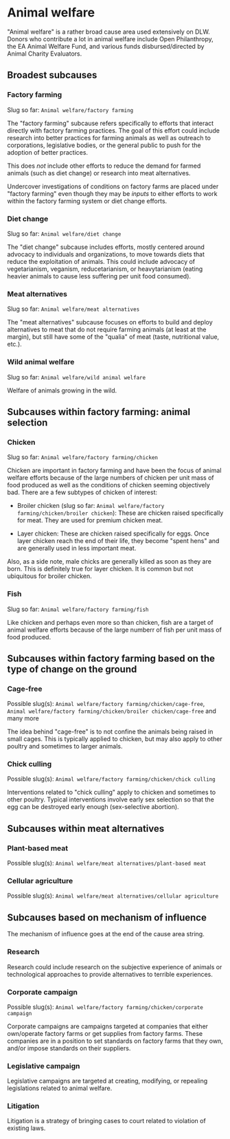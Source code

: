 # Animal welfare

"Animal welfare" is a rather broad cause area used extensively on
DLW. Donors who contribute a lot in animal welfare include Open
Philanthropy, the EA Animal Welfare Fund, and various funds
disbursed/directed by Animal Charity Evaluators.

## Broadest subcauses

### Factory farming

Slug so far: `Animal welfare/factory farming`

The "factory farming" subcause refers specifically to efforts that
interact directly with factory farming practices. The goal of this
effort could include research into better practices for farming
animals as well as outreach to corporations, legislative bodies, or
the general public to push for the adoption of better practices.

This does *not* include other efforts to reduce the demand for farmed
animals (such as diet change) or research into meat alternatives.

Undercover investigations of conditions on factory farms are placed
under "factory farming" even though they may be *inputs* to either
efforts to work within the factory farming system or diet change
efforts.

### Diet change

Slug so far: `Animal welfare/diet change`

The "diet change" subcause includes efforts, mostly centered around
advocacy to individuals and organizations, to move towards diets that
reduce the exploitation of animals. This could include advocacy of
vegetarianism, veganism, reducetarianism, or heavytarianism (eating
heavier animals to cause less suffering per unit food consumed).

### Meat alternatives

Slug so far: `Animal welfare/meat alternatives`

The "meat alternatives" subcause focuses on efforts to build and
deploy alternatives to meat that do not require farming animals (at
least at the margin), but still have some of the "qualia" of meat
(taste, nutritional value, etc.).

### Wild animal welfare

Slug so far: `Animal welfare/wild animal welfare`

Welfare of animals growing in the wild.

## Subcauses within factory farming: animal selection

### Chicken

Slug so far: `Animal welfare/factory farming/chicken`

Chicken are important in factory farming and have been the focus of
animal welfare efforts because of the large numbers of chicken per
unit mass of food produced as well as the conditions of chicken seeming
objectively bad. There are a few subtypes of chicken of interest:

* Broiler chicken (slug so far:
  `Animal welfare/factory farming/chicken/broiler chicken`):
  These are chicken raised
  specifically for meat. They are used for premium chicken meat.
 
* Layer chicken: These are chicken raised specifically for eggs. Once
  layer chicken reach the end of their life, they become "spent hens"
  and are generally used in less important meat.

Also, as a side note, male chicks are generally killed as soon as they
are born. This is definitely true for layer chicken. It is common but
not ubiquitous for broiler chicken.

### Fish

Slug so far: `Animal welfare/factory farming/fish`

Like chicken and perhaps even more so than chicken, fish are a target
of animal welfare efforts because of the large numberr of fish per
unit mass of food produced.

## Subcauses within factory farming based on the type of change on the ground

### Cage-free

Possible slug(s): `Animal welfare/factory farming/chicken/cage-free`,
`Animal welfare/factory farming/chicken/broiler chicken/cage-free` and
many more

The idea behind "cage-free" is to not confine the animals being raised
in small cages. This is typically applied to chicken, but may also
apply to other poultry and sometimes to larger animals.

### Chick culling

Possible slug(s): `Animal welfare/factory farming/chicken/chick culling`

Interventions related to "chick culling" apply to chicken and
sometimes to other poultry. Typical interventions involve early sex
selection so that the egg can be destroyed early enough (sex-selective
abortion).

## Subcauses within meat alternatives

### Plant-based meat

Possible slug(s): `Animal welfare/meat alternatives/plant-based meat`

### Cellular agriculture

Possible slug(s): `Animal welfare/meat alternatives/cellular agriculture`

## Subcauses based on mechanism of influence

The mechanism of influence goes at the end of the cause area string.

### Research

Research could include research on the subjective experience of
animals or technological approaches to provide alternatives to
terrible experiences.

### Corporate campaign

Possible slug(s): `Animal welfare/factory farming/chicken/corporate campaign`

Corporate campaigns are campaigns targeted at companies that either
own/operate factory farms or get supplies from factory farms. These
companies are in a position to set standards on factory farms that
they own, and/or impose standards on their suppliers.

### Legislative campaign

Legislative campaigns are targeted at creating, modifying, or
repealing legislations related to animal welfare.

### Litigation

Litigation is a strategy of bringing cases to court related to
violation of existing laws.
